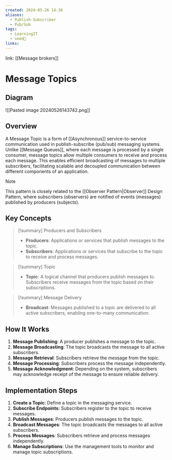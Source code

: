 ```yaml
---
created: 2024-05-26 14:36
aliases:
  - Publish-Subscriber
  - Pub/Sub
tags:
  - LearningIT
  - seed🌱
links:
---
```


link: [[Message brokers]]

# Message Topics

## Diagram

![[Pasted image 20240526143742.png]]

## Overview

A Message Topic is a form of [[Asynchronous]] service-to-service communication used in publish-subscribe (pub/sub) messaging systems. Unlike [[Message Queues]], where each message is processed by a single consumer, message topics allow multiple consumers to receive and process each message. This enables efficient broadcasting of messages to multiple subscribers, facilitating scalable and decoupled communication between different components of an application. 

> [!note] 
> This pattern is closely related to the [[Observer Pattern|Observer]] Design Pattern, where subscribers (observers) are notified of events (messages) published by producers (subjects).

## Key Concepts

> [!summary] Producers and Subscribers
> 
> - **Producers**: Applications or services that publish messages to the topic.
> - **Subscribers**: Applications or services that subscribe to the topic to receive and process messages.

> [!summary] Topic
> 
> - **Topic**: A logical channel that producers publish messages to. Subscribers receive messages from the topic based on their subscriptions.

> [!summary] Message Delivery
> 
> - **Broadcast**: Messages published to a topic are delivered to all active subscribers, enabling one-to-many communication.

## How It Works

1. **Message Publishing**: A producer publishes a message to the topic.
2. **Message Broadcasting**: The topic broadcasts the message to all active subscribers.
3. **Message Retrieval**: Subscribers retrieve the message from the topic.
4. **Message Processing**: Subscribers process the message independently.
5. **Message Acknowledgment**: Depending on the system, subscribers may acknowledge receipt of the message to ensure reliable delivery.


## Implementation Steps

1. **Create a Topic**: Define a topic in the messaging service.
2. **Subscribe Endpoints**: Subscribers register to the topic to receive messages.
3. **Publish Messages**: Producers publish messages to the topic.
4. **Broadcast Messages**: The topic broadcasts the messages to all active subscribers.
5. **Process Messages**: Subscribers retrieve and process messages independently.
6. **Manage Subscriptions**: Use the management tools to monitor and manage topic subscriptions.

